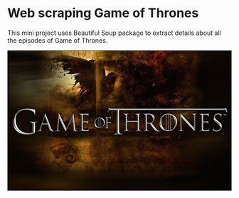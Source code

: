 # Web scraping Game of Thrones

This mini project uses Beautiful Soup package to extract details about all the episodes of Game of Thrones.

<p align="center">
  <img  src="imgs/GOTR.jpg">
</p>
